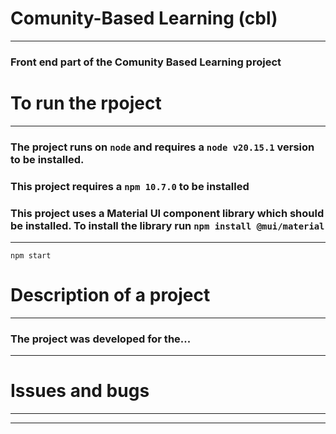 # Comunity-Based Learning (cbl)


---

### Front end part of the Comunity Based Learning project

# To run the rpoject

---

### The project runs on `node` and requires a `node v20.15.1` version to be installed. 
### This project requires a `npm 10.7.0` to be installed 
### This project uses a Material UI component library which should be installed. To install the library run `npm install @mui/material` 

---

``
 npm start
``
# Description of a project

---

### The project was developed for the...

---


# Issues and bugs

---



---


